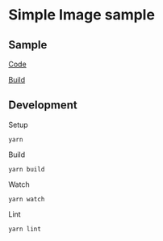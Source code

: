 # Simple Image sample

## Sample
[Code](src/index.ts)

[Build](build)

## Development
Setup
```shell
yarn
```
Build
```shell
yarn build
```
Watch
```shell
yarn watch
```
Lint
```shell
yarn lint
```

